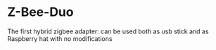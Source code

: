 # Z-Bee-Duo
The first hybrid zigbee adapter: can be used both as usb stick and as Raspberry hat with no modifications
